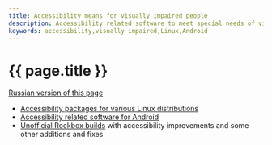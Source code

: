 ```yaml
---
title: Accessibility means for visually impaired people
description: Accessibility related software to meet special needs of visually impaired and blind people
keywords: accessibility,visually impaired,Linux,Android
---
```


# {{ page.title }}

[Russian version of this page](index-ru.md)

- [Accessibility packages for various Linux distributions](packages/index.md)
- [Accessibility related software for Android](android/index.md)
- [Unofficial Rockbox builds](rockbox/index.md)
  with accessibility improvements and some other additions and fixes
